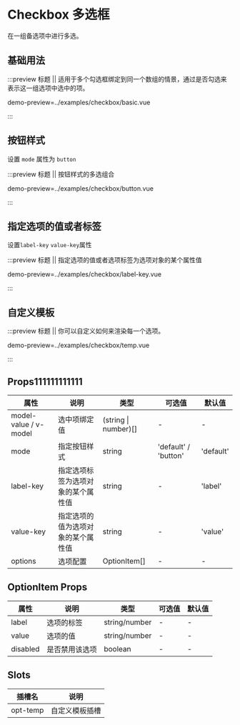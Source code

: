 # Checkbox 多选框

在一组备选项中进行多选。

## 基础用法

:::preview 标题 || 适用于多个勾选框绑定到同一个数组的情景，通过是否勾选来表示这一组选项中选中的项。

demo-preview=../examples/checkbox/basic.vue

:::

## 按钮样式

设置 `mode` 属性为 `button`

:::preview 标题 || 按钮样式的多选组合

demo-preview=../examples/checkbox/button.vue

:::

## 指定选项的值或者标签

设置`label-key` `value-key`属性

:::preview 标题 || 指定选项的值或者选项标签为选项对象的某个属性值

demo-preview=../examples/checkbox/label-key.vue

:::

## 自定义模板

:::preview 标题 || 你可以自定义如何来渲染每一个选项。

demo-preview=../examples/checkbox/temp.vue

:::

## Props111111111111

| 属性                  | 说明                               | 类型                 | 可选值               | 默认值    |
| --------------------- | ---------------------------------- | -------------------- | -------------------- | --------- |
| model-value / v-model | 选中项绑定值                       | (string \| number)[] | -                    | -         |
| mode                  | 指定按钮样式                       | string               | 'default' / 'button' | 'default' |
| label-key             | 指定选项标签为选项对象的某个属性值 | string               | -                    | 'label'   |
| value-key             | 指定选项的值为选项对象的某个属性值 | string               | -                    | 'value'   |
| options               | 选项配置                           | OptionItem[]         | -                    | -         |

## OptionItem Props

| 属性     | 说明           | 类型          | 可选值 | 默认值 |
| -------- | -------------- | ------------- | ------ | ------ |
| label    | 选项的标签     | string/number | -      | -      |
| value    | 选项的值       | string/number | -      | -      |
| disabled | 是否禁用该选项 | boolean       | -      | -      |

## Slots

| 插槽名   | 说明           |
| -------- | -------------- |
| opt-temp | 自定义模板插槽 |
